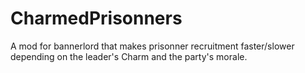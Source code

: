 # CharmedPrisonners
A mod for bannerlord that makes prisonner recruitment faster/slower depending on the leader's Charm and the party's morale.
